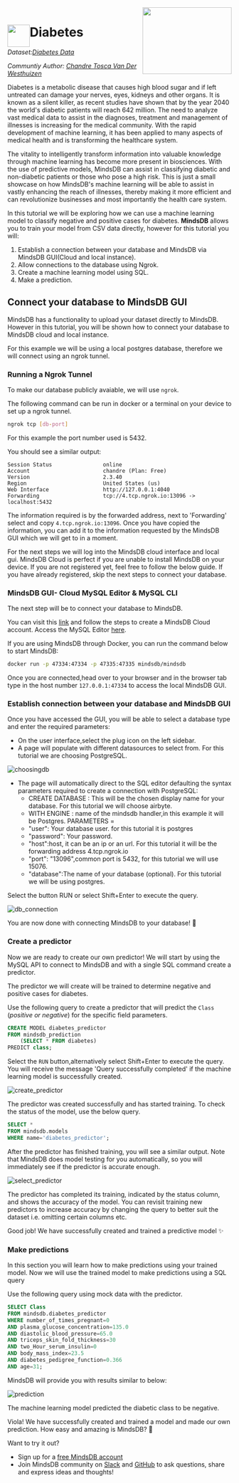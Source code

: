 <div style="float:right;" ><img src="/assets/tutorials/diabetes/pg4admin/images.png" width="200" height="150" /></div><div> <img src="/assets/tutorials/diabetes/pg4admin/diabetes_logo.png" style="float:left;" width="50" height="50" /><h1><strong>Diabetes</strong></h1></div>

*Dataset:[Diabetes Data](https://github.com/mindsdb/mindsdb-examples/blob/a43f66f0250c460c0c4a0793baa941307b09c9f2/others/diabetes_example/dataset/diabetes-train.csv)*

*Communtiy Author: [Chandre Tosca Van Der Westhuizen](https://github.com/chandrevdw31)*

Diabetes is a metabolic disease that causes high blood sugar and if left untreated can damage your nerves, eyes, kidneys and other organs. It is known as a silent killer, as recent studies have shown that by the year 2040 the world's diabetic patients will reach 642 million. The need to analyze vast medical data to assist in the diagnoses, treatment and management of illnesses is increasing for the medical community. With the rapid development of machine learning, it has been applied to many aspects of medical health and is transforming the healthcare system.

The vitality to intelligently transform information into valuable knowledge through machine learning has become more present in biosciences. With the use of predictive models, MindsDB can assist in classifying diabetic and non-diabetic patients or those who pose a high risk. This is just a small showcase on how MindsDB's machine learning will be able to assist in vastly enhancing the reach of illnesses, thereby making it more efficient and can revolutionize businesses and most importantly the health care system.

In this tutorial we will be exploring how we can use a machine learning model to classify negative and positive cases for diabetes.
**MindsDB** allows you to train your model from CSV data directly, however for this tutorial you will:

1. Establish a connection between your database and MindsDB via MindsDB GUI(Cloud and local instance).
2. Allow connections to the database using Ngrok.
3. Create a machine learning model using SQL.
4. Make a prediction.

## Connect your database to MindsDB GUI

MindsDB has a functionality to upload your dataset directly to MindsDB. However in this tutorial, you will be shown how to connect your database to MindsDB cloud and local instance.

For this example we will be using a local postgres database, therefore we will connect using an ngrok tunnel.

### Running a Ngrok Tunnel

To make our database publicly avaiable, we will use `ngrok`.

The following command can be run in docker or a terminal on your device to set up a ngrok tunnel.

```bash
ngrok tcp [db-port]
```

For this example the port number used is 5432.

You should see a similar output:

```console
Session Status                online
Account                       chandre (Plan: Free)
Version                       2.3.40
Region                        United States (us)
Web Interface                 http://127.0.0.1:4040
Forwarding                    tcp://4.tcp.ngrok.io:13096 -> localhost:5432
```

The information required is by the forwarded address, next to 'Forwarding' select and copy `4.tcp.ngrok.io:13096`. Once you have copied the information, you can add it to the information requested by the MindsDB GUI which we will get to in a moment.

For the next steps we will log into the MindsDB cloud interface and local gui. MindsDB Cloud is perfect if you are unable to install MindsDB on your device. If you are not registered yet, feel free to follow the below guide. If you have already registered, skip the next steps to connect your database.

### MindsDB GUI- Cloud MySQL Editor & MySQL CLI

The next step will be to connect your database to MindsDB.

You can visit this [link](https://docs.mindsdb.com/setup/cloud/) and follow the steps to create a MindsDB Cloud account. Access the MySQL Editor [here](https://cloud.mindsdb.com/).

If you are using MindsDB through Docker, you can run the command below to start MindsDB:

```bash
docker run -p 47334:47334 -p 47335:47335 mindsdb/mindsdb
```

Once you are connected,head over to your browser and in the browser tab type in the host number `127.0.0.1:47334` to access the local MindsDB GUI.

### Establish connection between your database and MindsDB GUI

Once you have accessed the GUI, you will be able to select a database type and enter the required parameters:
- On the user interface,select the plug icon on the left sidebar.
- A page will populate with different datasources to select from. For this tutorial we are choosing PostgreSQL.

![choosingdb](/assets/tutorials/diabetes/database.png)

- The page will automatically direct to the SQL editor defaulting the syntax parameters required to create a connection with PostgreSQL:
    - CREATE DATABASE : This will be the chosen display name for your database. For this tutorial we will choose airbyte.
    - WITH ENGINE : name of the mindsdb handler,in this example it will be Postgres.
    PARAMETERS = 
    - "user": Your database user. for this tutorial it is postgres
    - "password": Your password.
    - "host":host, it can be an ip or an url. For this tutorial it will be the forwarding address 4.tcp.ngrok.io
    - "port": "13096",common port is 5432, for this tutorial we will use 15076.
    - "database":The name of your database (optional). For this tutorial we will be using postgres.

Select the button RUN or select Shift+Enter to execute the query.

![db_connection](/assets/tutorials/diabetes/DBdiabetes.png)

You are now done with connecting MindsDB to your database! 🚀

### Create a predictor

Now we are ready to create our own predictor! We will start by using the MySQL API to connect to MindsDB and with a single SQL command create a predictor.

The predictor we will create will be trained to determine negative and positive cases for diabetes.

Use the following query to create a predictor that will predict the `Class` (*positive or negative*) for the specific field parameters.

```sql
CREATE MODEL diabetes_predictor
FROM mindsdb_prediction
    (SELECT * FROM diabetes)
PREDICT class;
```

Select the `RUN` button,alternatively select Shift+Enter to execute the query. You will receive the message 'Query successfully completed' if the machine learning model is successfully created.

![create_predictor](/assets/tutorials/diabetes/create_predictor.png)

The predictor was created successfully and has started training. To check the status of the model, use the below query.

```sql
SELECT *
FROM mindsdb.models
WHERE name='diabetes_predictor';
```

After the predictor has finished training, you will see a similar output. Note that MindsDB does model testing for you automatically, so you will immediately see if the predictor is accurate enough.

![select_predictor](/assets/tutorials/diabetes/select_predictor.png)

The predictor has completed its training, indicated by the status column, and shows the accuracy of the model.
You can revisit training new predictors to increase accuracy by changing the query to better suit the dataset i.e. omitting certain columns etc.

Good job! We have successfully created and trained a predictive model ✨

### Make predictions

In this section you will learn how to make predictions using your trained model.
Now we will use the trained model to make predictions using a SQL query

Use the following query using mock data with the predictor.


```sql
SELECT Class
FROM mindsdb.diabetes_predictor
WHERE number_of_times_pregnant=0
AND plasma_glucose_concentration=135.0 
AND diastolic_blood_pressure=65.0
AND triceps_skin_fold_thickness=30 
AND two_Hour_serum_insulin=0
AND body_mass_index=23.5 
AND diabetes_pedigree_function=0.366
AND age=31;
```

MindsDB will provide you with results similar to below:

![prediction](/assets/tutorials/diabetes/prediction.png)

The machine learning model predicted the diabetic class to be negative.

Viola! We have successfully created and trained a model and made our own prediction. How easy and amazing is MindsDB? 🎉

Want to try it out?

* Sign up for a [free MindsDB account](https://cloud.mindsdb.com/signup?utm_medium=community&utm_source=ext.%20blogs&utm_campaign=blog-crop-detection)
* Join MindsDB community on [Slack](https://join.slack.com/t/mindsdbcommunity/shared_invite/zt-o8mrmx3l-5ai~5H66s6wlxFfBMVI6wQ) and [GitHub](https://github.com/mindsdb/mindsdb/discussions) to ask questions, share and express ideas and thoughts!
